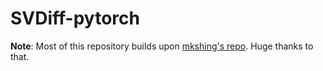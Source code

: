 # SVDiff-pytorch
**Note**: Most of this repository builds upon [mkshing's repo](https://github.com/mkshing/svdiff-pytorch). Huge thanks to that.
